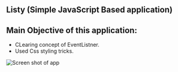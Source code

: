 ## Listy (Simple JavaScript Based application)

## Main Objective of this application:
- CLearing concept of EventListner.
- Used Css styling tricks.


![Screen shot of app](/css/screenshot.png)
